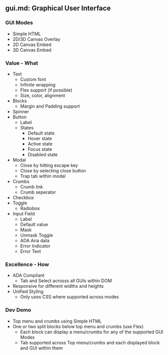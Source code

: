 ## gui.md: Graphical User Interface

### GUI Modes
- Simple HTML
- 2D/3D Canvas Overlay
- 2D Canvas Embed
- 3D Canvas Embed

### Value - What
- Text
  - Custom font
  - Infinite wrapping
  - Flex support (if possible)
  - Size, color, alignment
- Blocks
  - Margin and Padding support
- Spinner
- Button
  - Label
  - States
    - Default state
    - Hover state
    - Active state
    - Focus state
    - Disabled state
- Modal
  - Close by hitting escape key
  - Close by selecting close button
  - Trap tab within modal
- Crumbs
  - Crumb link
  - Crumb seperator
- Checkbox
- Toggle
  - Radiobox
- Input Field
  - Label
  - Default value
  - Mask
  - Unmask Toggle
  - ADA Aria data
  - Error Indicator
  - Error Text

### Excellence - How
- ADA Compliant
  - Tab and Select acrosss all GUIs within DOM
- Responsive for different widths and heights
- Unified Styling
  - Only uses CSS where supported across modes

### Dev Demo
- Top menu and crumbs using Simple HTML
- One or two split blocks below top menu and crumbs (use Flex)
  - Each block can display a menu/crumbs for any of the supported GUI Modes
  - Tab supported across Top menu/crumbs and each displayed block and GUI within them
